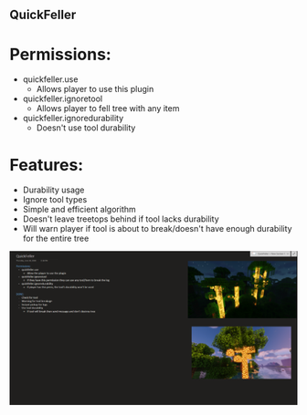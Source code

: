 ## QuickFeller

# Permissions:
 - quickfeller.use
    + Allows player to use this plugin
 - quickfeller.ignoretool
    + Allows player to fell tree with any item
 - quickfeller.ignoredurability
    + Doesn't use tool durability
    
# Features:
 - Durability usage
 - Ignore tool types
 - Simple and efficient algorithm
 - Doesn't leave treetops behind if tool lacks durability
 - Will warn player if tool is about to break/doesn't have enough durability for the entire tree

![Permissions/Features](https://github.com/m-barneto/QuickFeller/blob/master/notes/QuickFeller.PNG)
